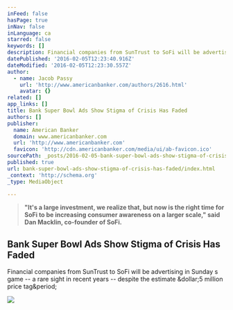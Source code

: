 ```yaml
---
inFeed: false
hasPage: true
inNav: false
inLanguage: ca
starred: false
keywords: []
description: Financial companies from SunTrust to SoFi will be advertising in Sunday s game -- a rare sight in recent years -- despite the estimate $5 million price tag.
datePublished: '2016-02-05T12:23:40.916Z'
dateModified: '2016-02-05T12:23:30.557Z'
author:
  - name: Jacob Passy
    url: 'http://www.americanbanker.com/authors/2616.html'
    avatar: {}
related: []
app_links: []
title: Bank Super Bowl Ads Show Stigma of Crisis Has Faded
authors: []
publisher:
  name: American Banker
  domain: www.americanbanker.com
  url: 'http://www.americanbanker.com'
  favicon: 'http://cdn.americanbanker.com/media/ui/ab-favicon.ico'
sourcePath: _posts/2016-02-05-bank-super-bowl-ads-show-stigma-of-crisis-has-faded.md
published: true
url: bank-super-bowl-ads-show-stigma-of-crisis-has-faded/index.html
_context: 'http://schema.org'
_type: MediaObject

---
```

> **"It's a large investment, we realize that, but now is the right time for SoFi to be increasing consumer awareness on a larger scale," said Dan Macklin, co-founder of SoFi.**

<article style=""><h1>Bank Super Bowl Ads Show Stigma of Crisis Has Faded</h1><p>Financial companies from SunTrust to SoFi will be advertising in Sunday s game -- a rare sight in recent years -- despite the estimate &amp;dollar;5 million price tag&amp;period;</p><img src="http://cdn.americanbanker.com/media/newspics/AB020516SUPER-365.jpg" /></article>